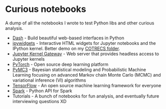 # Curious notebooks

A dump of all the notebooks I wrote to test Python libs and other curious analysis.

* [Dash](https://plot.ly/products/dash/) - Build beautiful web-based interfaces in Python
* [ipywidgets](https://ipywidgets.readthedocs.io/en/stable/) - Interactive HTML widgets for Jupyter notebooks and the IPython kernel. Better demo on my [COTRECS folder](https://github.com/andfanilo/cotrecs_20181109).
* [Jupyter Kernel Gateway](https://jupyter-kernel-gateway.readthedocs.io/en/latest/) - Web server that provides headless access to Jupyter kernels
* [PyTorch](https://pytorch.org/) - Open source deep learning platform
* [PyMC3](https://docs.pymc.io/index.html) - Bayesian statistical modeling and Probabilistic Machine Learning focusing on advanced Markov chain Monte Carlo (MCMC) and variational inference (VI) algorithms
* [TensorFlow](https://www.tensorflow.org/) - An open source machine learning framework for everyone
* [Spark](http://spark.apache.org/docs/latest/api/python/pyspark.html) - Python API for Spark
* Tutorials - A bunch of notebooks for fun analysis, and eventually future interviewing questions XD

